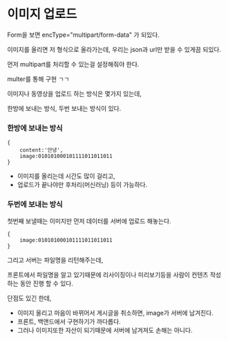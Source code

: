 # 이미지 업로드

Form을 보면 encType="multipart/form-data" 가 되있다. 

이미지를 올리면 저 형식으로 올라가는데, 우리는 json과 url만 받을 수 있게끔 되있다. 

먼저 multipart를 처리할 수 있는걸 설정해줘야 한다. 

multer를 통해 구현 ㄱㄱ





이미지나 동영상을 업로드 하는 방식은 몇가지 있는데, 

한방에 보내는 방식, 두번 보내는 방식이 있다. 

### 한방에 보내는 방식

```text
{
    content:'안녕',
    image:010101000101111011011011
}
```

* 이미지를 올리는데 시간도 많이 걸리고, 
* 업로드가 끝나야만 후처리\(머신러닝\) 등이 가능하다. 

### 두번에 보내는 방식

첫번째 보낼때는 이미지만 먼저 데이터를 서버에 업로드 해놓는다. 

```text
{
    image:010101000101111011011011
}
```

그리고 서버는 파일명을 리턴해주는데, 

프론트에서 파일명을 알고 있기때문에 리사이징이나 미리보기등을 사람이 컨텐츠 작성하는 동안 진행 할 수 있다. 

단점도 있긴 한데, 

* 이미지 올리고 마음이 바뀌어서 게시글을 취소하면, image가 서버에 남겨진다. 
* 프론트, 백앤드에서 구현하기가 까다롭다. 
* 그러나 이미지또한 자산이 되기때문에 서버에 남겨져도 손해는 아니다. 

